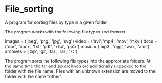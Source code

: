 # File_sorting
A program for sorting files by type in a given folder

The program works with the following file types and formats:

images = ('jpeg', 'png', 'jpg', 'svg')
video = ('avi', 'mp4', 'mov', 'mkv')
docs = ('doc', 'docx', 'txt', 'pdf', 'xlsx', 'pptx')
music = ('mp3', 'ogg', 'wav', 'amr')
archives = ('zip', 'gz', 'tar', 'rar', '7z')

The program sorts the following file types into the appropriate folders.
At the same time the tar and zip archives are additionally unpacked to the folder with the file name.
Files with an unknown extension are moved to the folder with the name "other".